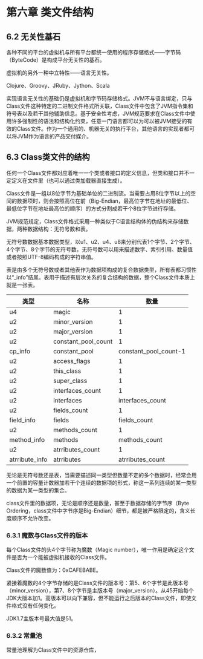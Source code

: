 # 第六章 类文件结构

## 6.2 无关性基石

各种不同的平台的虚拟机与所有平台都统一使用的程序存储格式——字节码（ByteCode）是构成平台无关性的基石。

虚拟机的另外一种中立特性——语言无关性。

Clojure、Groovy、JRuby、Jython、Scala

实现语言无关性的基础仍是虚拟机和字节码存储格式。JVM不与语言绑定，只与Class文件这种特定的二进制文件格式所关联，Class文件中包含了JVM指令集和符号表以及若干其他辅助信息。基于安全性考虑，JVM规范要求在Class文件中使用许多强制性的语法和结构化约束，任意一门语言都可以为可以被JVM接受的有效的Class文件。作为一个通用的、机器无关的执行平台，其他语言的实现者都可以将JVM作为语言的产品交付媒介。

## 6.3 Class类文件的结构

任何一个Class文件都对应着唯一一个类或者接口的定义信息，但类和接口并不一定定义在文件里（也可以通过类加载器直接生成）。

Class文件是一组以8位字节为基础单位的二进制流。当需要占用8位字节以上的空间的数据项时，则会按照高位在前（Big-Endian，最高位字节在地址的最低位、最低位字节在地址最高位的顺序）的方式分割成若干个8位字节进行存储。

JVM规范规定，Class文件格式采用一种类似于C语言结构体的伪结构来存储数据，两种数据结构：无符号数和表。

无符号数数据基本数据类型，以u1、u2、u4、u8来分别代表1个字节、2个字节、4个字节、8个字节的无符号数，无符号数可以用来描述数字、索引引用、数量值或者按照UTF-8编码构成的字符串值。

表是由多个无符号数或者其他表作为数据项构成的复合数据类型，所有表都习惯性以“_info”结尾。表用于描述有层次关系的复合结构的数据，整个Class文件本质上就是一张表。

| 类型           | 名称                | 数量                  |
| -------------- | ------------------- | --------------------- |
| u4             | magic               | 1                     |
| u2             | minor_version       | 1                     |
| u2             | major_version       | 1                     |
| u2             | constant_pool_count | 1                     |
| cp_info        | constant_pool       | constant_pool_count-1 |
| u2             | access_flags        | 1                     |
| u2             | this_class          | 1                     |
| u2             | super_class         | 1                     |
| u2             | interfaces_count    | 1                     |
| u2             | interfaces          | interfaces_count      |
| u2             | fields_count        | 1                     |
| field_info     | fields              | fields_count          |
| u2             | methods_count       | 1                     |
| method_info    | methods             | methods_count         |
| u2             | atrributes_count    | 1                     |
| atrribute_info | atrributes          | atrributes_count      |

无论是无符号数还是表，当需要描述同一类型但数量不定的多个数据时，经常会用一个前置的容量计数器加若干个连续的数据项的形式，称这一系列连续的某一类型的数据为某一类型的集合。

class文件里的数据项，无论是顺序还是数量，甚至于数据存储的字节序（Byte Ordering，class文件中字节序是Big-Endian）细节，都是被严格限定的，含义长度顺序不允许改变。

### 6.3.1 魔数与Class文件的版本

每个Class文件的头4个字节称为魔数（Magic number），唯一作用是确定这个文件是否为一个能被虚拟机接收的Class文件。

Class文件的魔数值为：0xCAFEBABE。

紧接着魔数的4个字节存储的是Class文件的版本号：第5、6个字节是此版本号（minor_version），第7、8个字节是主版本号（major_version）。从45开始每个JDK大版本加1。高版本可以向下兼容，但不能运行之后版本的Class文件，即使文件格式没有任何变化。

JDK1.7主版本号最大值是51。

### 6.3.2 常量池

常量池理解为Class文件中的资源仓库，
